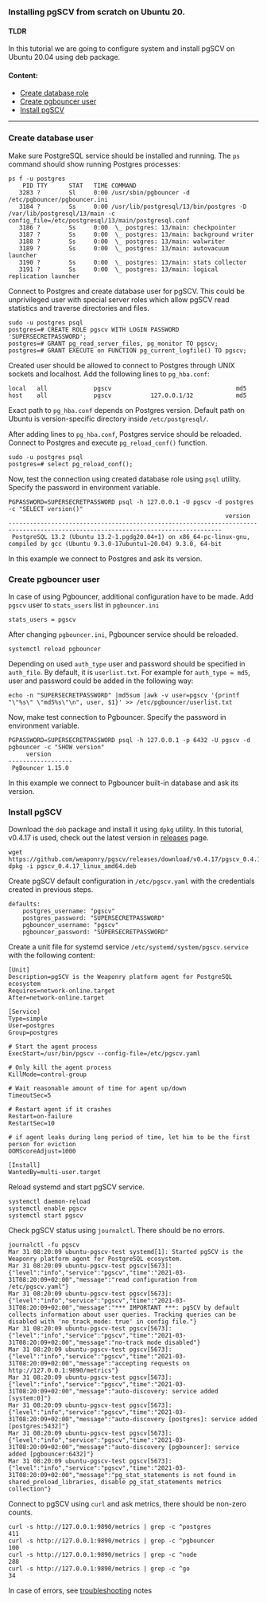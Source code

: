 ### Installing pgSCV from scratch on Ubuntu 20.

#### TLDR
In this tutorial we are going to configure system and install pgSCV on Ubuntu 20.04 using deb package.

#### Content:
- [Create database role](#create-database-user)
- [Create pgbouncer user](#create-pgbouncer-user)
- [Install pgSCV](#install-pgscv)
---

### Create database user
Make sure PostgreSQL service should be installed and running. The `ps` command should show running Postgres processes:
```
ps f -u postgres 
    PID TTY      STAT   TIME COMMAND
   3283 ?        Sl     0:00 /usr/sbin/pgbouncer -d /etc/pgbouncer/pgbouncer.ini
   3184 ?        Ss     0:00 /usr/lib/postgresql/13/bin/postgres -D /var/lib/postgresql/13/main -c config_file=/etc/postgresql/13/main/postgresql.conf
   3186 ?        Ss     0:00  \_ postgres: 13/main: checkpointer 
   3187 ?        Ss     0:00  \_ postgres: 13/main: background writer 
   3188 ?        Ss     0:00  \_ postgres: 13/main: walwriter 
   3189 ?        Ss     0:00  \_ postgres: 13/main: autovacuum launcher 
   3190 ?        Ss     0:00  \_ postgres: 13/main: stats collector 
   3191 ?        Ss     0:00  \_ postgres: 13/main: logical replication launcher 
```

Connect to Postgres and create database user for pgSCV. This could be unprivileged user with special server roles which allow pgSCV read statistics and traverse directories and files.
```
sudo -u postgres psql
postgres=# CREATE ROLE pgscv WITH LOGIN PASSWORD 'SUPERSECRETPASSWORD';
postgres=# GRANT pg_read_server_files, pg_monitor TO pgscv;
postgres=# GRANT EXECUTE on FUNCTION pg_current_logfile() TO pgscv;
```

Created user should be allowed to connect to Postgres through UNIX sockets and localhost. Add the following lines to `pg_hba.conf`:
```
local   all             pgscv                                   md5
host    all             pgscv           127.0.0.1/32            md5
```
Exact path to `pg_hba.conf` depends on Postgres version. Default path on Ubuntu is version-specific directory inside `/etc/postgresql/`.

After adding lines to `pg_hba.conf`, Postgres service should be reloaded. Connect to Postgres and execute `pg_reload_conf()` function.
```
sudo -u postgres psql
postgres=# select pg_reload_conf();
```

Now, test the connection using created database role using `psql` utility. Specify the password in environment variable.
```
PGPASSWORD=SUPERSECRETPASSWORD psql -h 127.0.0.1 -U pgscv -d postgres -c "SELECT version()"
                                                             version                                                              
----------------------------------------------------------------------------------------------------------------------------------
 PostgreSQL 13.2 (Ubuntu 13.2-1.pgdg20.04+1) on x86_64-pc-linux-gnu, compiled by gcc (Ubuntu 9.3.0-17ubuntu1~20.04) 9.3.0, 64-bit
```
In this example we connect to Postgres and ask its version.

### Create pgbouncer user
In case of using Pgbouncer, additional configuration have to be made. Add `pgscv` user to `stats_users` list in `pgbouncer.ini`
```
stats_users = pgscv
```

After changing `pgbouncer.ini`, Pgbouncer service should be reloaded.
```
systemctl reload pgbouncer
```

Depending on used `auth_type` user and password should be specified in `auth_file`. By default, it is `userlist.txt`. For example for `auth_type = md5`, user and password could be added in the following way:
```
echo -n "SUPERSECRETPASSWORD" |md5sum |awk -v user=pgscv '{printf "\"%s\" \"md5%s\"\n", user, $1}' >> /etc/pgbouncer/userlist.txt
```

Now, make test connection to Pgbouncer. Specify the password in environment variable.
```
PGPASSWORD=SUPERSECRETPASSWORD psql -h 127.0.0.1 -p 6432 -U pgscv -d pgbouncer -c "SHOW version"
     version      
------------------
 PgBouncer 1.15.0
```
In this example we connect to Pgbouncer built-in database and ask its version.

### Install pgSCV

Download the `deb` package and install it using `dpkg` utility. In this tutorial, v0.4.17 is used, check out the latest version in [releases](https://github.com/weaponry/pgscv/releases) page.
```
wget https://github.com/weaponry/pgscv/releases/download/v0.4.17/pgscv_0.4.17_linux_amd64.deb
dpkg -i pgscv_0.4.17_linux_amd64.deb
```

Create pgSCV default configuration in `/etc/pgscv.yaml` with the credentials created in previous steps.
```
defaults: 
    postgres_username: "pgscv"
    postgres_password: "SUPERSECRETPASSWORD"
    pgbouncer_username: "pgscv"
    pgbouncer_password: "SUPERSECRETPASSWORD"
```

Create a unit file for systemd service `/etc/systemd/system/pgscv.service` with the following content: 
```
[Unit]
Description=pgSCV is the Weaponry platform agent for PostgreSQL ecosystem
Requires=network-online.target
After=network-online.target

[Service]
Type=simple
User=postgres
Group=postgres

# Start the agent process
ExecStart=/usr/bin/pgscv --config-file=/etc/pgscv.yaml

# Only kill the agent process
KillMode=control-group

# Wait reasonable amount of time for agent up/down
TimeoutSec=5

# Restart agent if it crashes
Restart=on-failure
RestartSec=10

# if agent leaks during long period of time, let him to be the first person for eviction
OOMScoreAdjust=1000

[Install]
WantedBy=multi-user.target
```

Reload systemd and start pgSCV service.
```
systemctl daemon-reload
systemctl enable pgscv
systemctl start pgscv
```

Check pgSCV status using `journalctl`. There should be no errors. 
```
journalctl -fu pgscv
Mar 31 08:20:09 ubuntu-pgscv-test systemd[1]: Started pgSCV is the Weaponry platform agent for PostgreSQL ecosystem.
Mar 31 08:20:09 ubuntu-pgscv-test pgscv[5673]: {"level":"info","service":"pgscv","time":"2021-03-31T08:20:09+02:00","message":"read configuration from /etc/pgscv.yaml"}
Mar 31 08:20:09 ubuntu-pgscv-test pgscv[5673]: {"level":"info","service":"pgscv","time":"2021-03-31T08:20:09+02:00","message":"*** IMPORTANT ***: pgSCV by default collects information about user queries. Tracking queries can be disabled with 'no_track_mode: true' in config file."}
Mar 31 08:20:09 ubuntu-pgscv-test pgscv[5673]: {"level":"info","service":"pgscv","time":"2021-03-31T08:20:09+02:00","message":"no-track mode disabled"}
Mar 31 08:20:09 ubuntu-pgscv-test pgscv[5673]: {"level":"info","service":"pgscv","time":"2021-03-31T08:20:09+02:00","message":"accepting requests on http://127.0.0.1:9890/metrics"}
Mar 31 08:20:09 ubuntu-pgscv-test pgscv[5673]: {"level":"info","service":"pgscv","time":"2021-03-31T08:20:09+02:00","message":"auto-discovery: service added [system:0]"}
Mar 31 08:20:09 ubuntu-pgscv-test pgscv[5673]: {"level":"info","service":"pgscv","time":"2021-03-31T08:20:09+02:00","message":"auto-discovery [postgres]: service added [postgres:5432]"}
Mar 31 08:20:09 ubuntu-pgscv-test pgscv[5673]: {"level":"info","service":"pgscv","time":"2021-03-31T08:20:09+02:00","message":"auto-discovery [pgbouncer]: service added [pgbouncer:6432]"}
Mar 31 08:20:09 ubuntu-pgscv-test pgscv[5673]: {"level":"info","service":"pgscv","time":"2021-03-31T08:20:09+02:00","message":"pg_stat_statements is not found in shared_preload_libraries, disable pg_stat_statements metrics collection"}
```

Connect to pgSCV using `curl` and ask metrics, there should be non-zero counts.
```
curl -s http://127.0.0.1:9890/metrics | grep -c ^postgres
411
curl -s http://127.0.0.1:9890/metrics | grep -c ^pgbouncer
100
curl -s http://127.0.0.1:9890/metrics | grep -c ^node
288
curl -s http://127.0.0.1:9890/metrics | grep -c ^go
34
```

In case of errors, see [troubleshooting](./usage-en.md#troubleshooting) notes